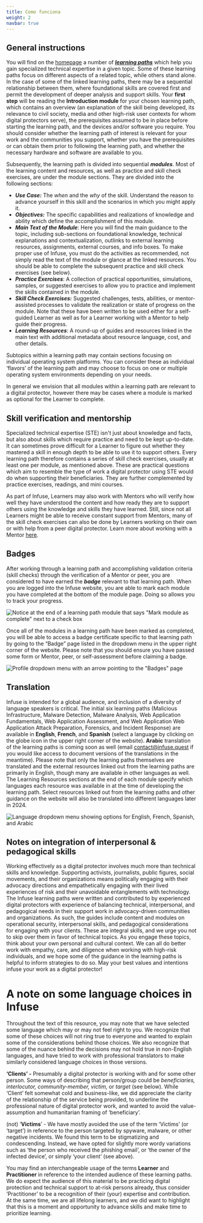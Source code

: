```yaml
---
title: Como funciona
weight: 2
navbar: true
---
```

## General instructions

You will find on the [homepage](https://infuse.quest/en/) a number of ***[learning paths](/en/badge-descriptions/)*** which help you gain specialized technical expertise in a given topic. Some of these learning paths focus on different aspects of a related topic, while others stand alone. In the case of some of the linked learning paths, there may be a sequential relationship between them, where foundational skills are covered first and permit the development of deeper analysis and support skills. Your **first step** will be reading the **Introduction module** for your chosen learning path, which contains an overview (an explanation of the skill being developed, its relevance to civil society, media and other high-risk user contexts for whom digital protectors serve), the prerequisites assumed to be in place before starting the learning path, and the devices and/or software you require. You should consider whether the learning path of interest is relevant for your work and the communities you support, whether you have the prerequisites or can obtain them prior to following the learning path, and whether the necessary hardware and software are available to you. 

Subsequently, the learning path is divided into sequential ***modules***. Most of the learning content and resources, as well as practice and skill check exercises, are under the module sections. They are divided into the following sections:

* ***Use Case:*** The *when* and the *why* of the skill. Understand the reason to advance yourself in this skill and the scenarios in which you might apply it.  
* ***Objectives:*** The specific capabilities and realizations of knowledge and ability which define the accomplishment of this module.   
* ***Main Text of the Module***: Here you will find the main guidance to the topic, including sub-sections on foundational knowledge, technical explanations and contextualization, outlinks to external learning resources, assignments, external courses, and info boxes. To make proper use of Infuse, you must do the activities as recommended, not simply read the text of the module or glance at the linked resources. You should be able to complete the subsequent practice and skill check exercises (see below).  
* ***Practice Exercises***: A collection of practical opportunities, simulations, samples, or suggested exercises to allow you to practice and implement the skills contained in the module.  
* ***Skill Check Exercises:*** Suggested challenges, tests, abilities, or mentor-assisted processes to validate the realization or state of progress on the module. Note that these have been written to be used either for a self-guided Learner as well as for a Learner working with a Mentor to help guide their progress.  
* ***Learning Resources***: A round-up of guides and resources linked in the main text with additional metadata about resource language, cost, and other details.

Subtopics within a learning path may contain sections focusing on individual operating system platforms. You can consider these as individual ‘flavors’ of the learning path and may choose to focus on one or multiple operating system environments depending on your needs.

In general we envision that all modules within a learning path are relevant to a digital protector, however there may be cases where a module is marked as optional for the Learner to complete.

## Skill verification and mentorship

Specialized technical expertise (STE) isn't just about knowledge and facts, but also about skills which require practice and need to be kept up-to-date. It can sometimes prove difficult for a Learner to figure out whether they mastered a skill in enough depth to be able to use it to support others. Every learning path therefore contains a series of skill check exercises, usually at least one per module, as mentioned above. These are practical questions which aim to resemble the type of work a digital protector using STE would do when supporting their beneficiaries. They are further complemented by practice exercises, readings, and mini courses.

As part of Infuse, Learners may also work with Mentors who will verify how well they have understood the content and how ready they are to support others using the knowledge and skills they have learned. Still, since not all Learners might be able to receive constant support from Mentors, many of the skill check exercises can also be done by Learners working on their own or with help from a peer digital protector. Learn more about working with a Mentor [here](/en/community/).

## Badges

After working through a learning path and accomplishing validation criteria (skill checks) through the verification of a Mentor or peer, you are considered to have earned the ***badge*** relevant to that learning path. When you are logged into the Infuse website, you are able to mark each module you have completed at the bottom of the module page. Doing so allows you to track your progress.

![Notice at the end of a learning path module that says "Mark module as complete" next to a check box](/media/uploads/how-to-1.png)

Once all of the modules in a learning path have been marked as completed, you will be able to access a badge certificate specific to that learning path by going to the “Badge” page listed in the dropdown menu in the upper right corner of the website. Please note that you should ensure you have passed some form or Mentor, peer, or self-assessment before claiming a badge.

![Profile dropdown menu with an arrow pointing to the "Badges" page](/media/uploads/how-to-2.png)

## Translation

Infuse is intended for a global audience, and inclusion of a diversity of language speakers is critical. The initial six learning paths (Malicious Infrastructure, Malware Detection, Malware Analysis, Web Application Fundamentals, Web Application Assessment, and Web Application Web Application Attack Preparation, Forensics, and Incident Response) are available in **English**, **French**, and **Spanish** (select a language by clicking on the globe icon in the upper right corner of the website). **Arabic** translation of the learning paths is coming soon as well (email [contact@infuse.quest](mailto:contact@infuse.quest) if you would like access to document versions of the translations in the meantime). Please note that only the learning paths themselves are translated and the external resources linked out from the learning paths are primarily in English, though many are available in other languages as well. The Learning Resources sections at the end of each module specify which languages each resource was available in at the time of developing the learning path. Select resources linked out from the learning paths and other guidance on the website will also be translated into different languages later in 2024.

![Language dropdown menu showing options for English, French, Spanish, and Arabic](/media/uploads/how-to-3.png)

## Notes on integration of interpersonal & pedagogical skills

Working effectively as a digital protector involves much more than technical skills and knowledge. Supporting activists, journalists, public figures, social movements, and their organizations means politically engaging with their advocacy directions and empathetically engaging with their lived experiences of risk and their unavoidable entanglements with technology. The Infuse learning paths were written and contributed to by experienced digital protectors with experience of balancing technical, interpersonal, and pedagogical needs in their support work in advocacy-driven communities and organizations. As such, the guides include content and modules on operational security, interpersonal skills, and pedagogical considerations for engaging with your clients. These are integral skills, and we urge you not to skip over them in favor of technical topics. As you engage these topics, think about your own personal and cultural context. We can all do better work with empathy, care, and diligence when working with high-risk individuals, and we hope some of the guidance in the learning paths is helpful to inform strategies to do so. May your best values and intentions infuse your work as a digital protector!

# A note on some language choices in Infuse

Throughout the text of this resource, you may note that we have selected some language which may or may not feel right to you. We recognize that some of these choices will not ring true to everyone and wanted to explain some of the considerations behind those choices. We also recognize that some of the nuance behind the decisions may not hold true in non-English languages, and have tried to work with professional translators to make similarly considered language choices in those versions. 

**‘Clients’ -** Presumably a digital protector is working with and for some other person. Some ways of describing that person/group could be *beneficiaries, interlocutor, community-member, victim,* or *target* (see below). While ‘Client’ felt somewhat cold and business-like, we did appreciate the clarity of the relationship of the service being provided, to underline the professional nature of digital protector work, and wanted to avoid the value-assumption and humanitarian framing of ‘beneficiary’. 

(not) ‘**Victims**’ - We have mostly avoided the use of the term ‘Victims’ (or ‘target’) in reference to the person targeted by spyware, malware, or other negative incidents. We found this term to be stigmatizing and condescending. Instead, we have opted for slightly more wordy variations such as ‘the person who received the phishing email’, or ‘the owner of the infected device’, or simply ‘your client’ (see above).

You may find an interchangeable usage of the terms **Learner** and **Practitioner** in reference to the intended audience of these learning paths. We do expect the audience of this material to be practicing digital protection and technical support to at-risk persons already, thus consider ‘Practitioner’ to be a recognition of their (your) expertise and contribution. At the same time, we are all lifelong learners, and we did want to highlight that this is a moment and opportunity to advance skills and make time to prioritize learning.